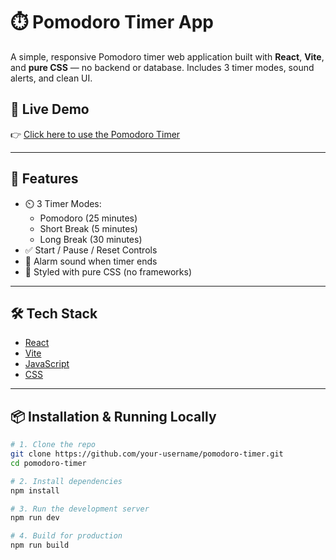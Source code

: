 # ⏱️ Pomodoro Timer App

A simple, responsive Pomodoro timer web application built with **React**, **Vite**, and **pure CSS** — no backend or database. Includes 3 timer modes, sound alerts, and clean UI.

## 🚀 Live Demo

👉 [Click here to use the Pomodoro Timer](https://zentick.vercel.app/)  

---

## 🧠 Features

- ⏲️ 3 Timer Modes:
  - Pomodoro (25 minutes)
  - Short Break (5 minutes)
  - Long Break (30 minutes)
- ✅ Start / Pause / Reset Controls
- 🔔 Alarm sound when timer ends
- 🎨 Styled with pure CSS (no frameworks)

---

## 🛠️ Tech Stack

- [React](https://reactjs.org/)
- [Vite](https://vitejs.dev/)
- [JavaScript](https://developer.mozilla.org/en-US/docs/Web/JavaScript)
- [CSS](https://developer.mozilla.org/en-US/docs/Web/CSS)

---

## 📦 Installation & Running Locally

```bash
# 1. Clone the repo
git clone https://github.com/your-username/pomodoro-timer.git
cd pomodoro-timer

# 2. Install dependencies
npm install

# 3. Run the development server
npm run dev

# 4. Build for production
npm run build
